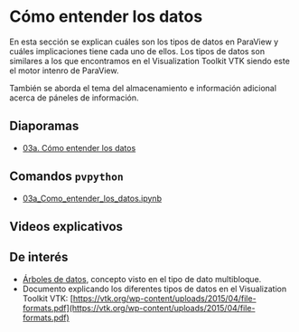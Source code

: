 # Cómo entender los datos

En esta sección se explican cuáles son los tipos de datos en ParaView y cuáles implicaciones tiene cada uno de ellos. Los tipos de datos son similares a los que encontramos en el Visualization Toolkit VTK siendo este el motor intenro de ParaView.

También se aborda el tema del almacenamiento e información adicional acerca de páneles de información.

## Diaporamas

* [03a. Cómo entender los datos](03a_Como_entender_los_datos.pdf)

## Comandos ```pvpython```

* [03a_Como_entender_los_datos.ipynb](03a_Como_entender_los_datos.ipynb)

## Videos explicativos

## De interés

* [Árboles de datos](https://es.wikipedia.org/wiki/%C3%81rbol_(inform%C3%A1tica)), concepto visto en el tipo de dato multibloque.
* Documento explicando los diferentes tipos de datos en el Visualization Toolkit VTK: [https://vtk.org/wp-content/uploads/2015/04/file-formats.pdf](https://vtk.org/wp-content/uploads/2015/04/file-formats.pdf)